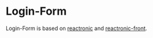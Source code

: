 # Login-Form
Login-Form is based on [reactronic](https://github.com/nezaboodka/reactronic) and [reactronic-front](https://github.com/nezaboodka/reactronic-front).